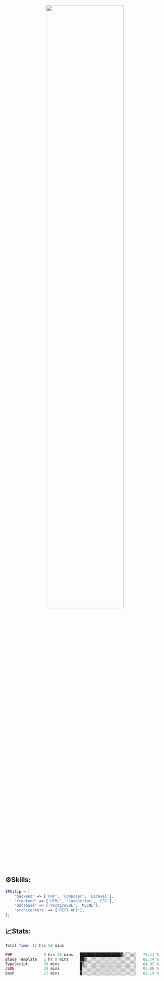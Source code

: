 <div align="center">
<img src="https://readme-typing-svg.demolab.com?font=Inconsolata&weight=500&size=50&duration=4000&pause=300&color=A7A459&center=true&vCenter=true&multiline=true&repeat=false&random=false&width=1300&height=140&lines=Hello,+Привет;I'm+Philip+a+beginner+backend+developer+in+php" width="70%" />
</div>

## ⚙️Skills:
```php
$Philip = [
    'backend' => ['PHP', 'Composer', 'Laravel'],
    'frontend' => ['HTML', 'JavaScript', 'CSS'],
    'database' => ['PostgreSQL', 'MySQL'],
    'architecture' => ['REST API'],
];
```
## 📈Stats:
<!--START_SECTION:waka-->

```PHP
Total Time: 12 hrs 58 mins

PHP              9 hrs 46 mins   ██████████████████▓░░░░░░   75.11 %
Blade Template   1 hr 8 mins     ██▒░░░░░░░░░░░░░░░░░░░░░░   08.74 %
TypeScript       38 mins         █▒░░░░░░░░░░░░░░░░░░░░░░░   04.92 %
JSON             30 mins         █░░░░░░░░░░░░░░░░░░░░░░░░   03.89 %
Bash             17 mins         ▓░░░░░░░░░░░░░░░░░░░░░░░░   02.19 %
```

<!--END_SECTION:waka-->

